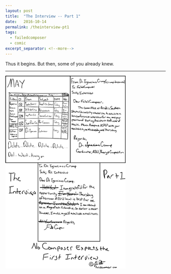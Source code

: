 ```yaml
---
layout: post
title:  "The Interview -- Part 1"
date:   2016-10-14
permalink: /theinterview-pt1
tags: 
  - failedcomposer
  - comic
excerpt_separator: <!--more-->
---
```

Thus it begins. But then, some of you already knew. 
  
-----


<!--more-->
<img src="images/blog/TheInterview-Pt1.png" alt="no one expects the first interview" width="75%" height="75%">
